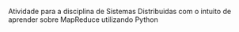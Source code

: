 Atividade para a disciplina de Sistemas Distribuidas com o intuito de aprender sobre MapReduce utilizando Python

